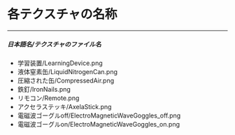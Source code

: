 # 各テクスチャの名称
---
##### 日本語名/テクスチャのファイル名
- 学習装置/LearningDevice.png
- 液体窒素缶/LiquidNitrogenCan.png
- 圧縮された缶/CompressedAir.png
- 鉄釘/IronNails.png
- リモコン/Remote.png
- アクセラステッキ/AxelaStick.png
- 電磁波ゴーグルoff/ElectroMagneticWaveGoggles_off.png
- 電磁波ゴーグルon/ElectroMagneticWaveGoggles_on.png